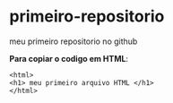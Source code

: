 # primeiro-repositorio
meu primeiro repositorio no github

**Para copiar o codigo em HTML**: 
```
<html>
<h1> meu primeiro arquivo HTML </h1>
</html>
```
